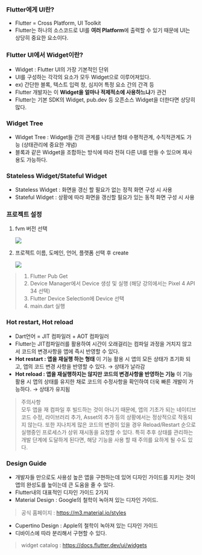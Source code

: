 ### Flutter에게 UI란?
- Flutter = Cross Platform, UI Toolkit
- Flutter는 하나의 소스코드로 UI를 **여러 Platform**에 출력할 수 있기 때문에 UI는 상당히 중요한 요소이다.

### Flutter UI에서 Widget이란?
- Widget : Flutter UI의 가장 기본적인 단위
- UI를 구성하는 각각의 요소가 모두 Widget으로 이루어져있다.
- ex) 간단한 블록, 텍스트 입력 창, 심지어 특정 요소 간의 간격 등
- Flutter 개발자는 이 **Widget을 얼마나 적제적소에 사용하느냐**가 관건
- Flutter는 기본 SDK의 Widget, pub.dev 등 오픈소스 Widget을 더한다면 상당히 많다.

### Widget Tree
- Widget Tree : Widget들 간의 관계를 나타낸 형태
  수평적관계, 수직적관계도 가능 (상태관리에 중요한 개념)
- 블록과 같은 Widget을 조합하는 방식에 따라 전혀 다른 UI를 만들 수 있으며 재사용도 가능하다.

### Stateless Widget/Stateful Widget
- Stateless Widget : 화면을 갱신 할 필요가 없는 정적 화면 구성 시 사용
- Stateful Widget : 상황에 따라 화면을 갱신할 필요가 있는 동적 화면 구성 시 사용

### 프로젝트 설정
1. fvm 버전 선택
   
   ![](https://velog.velcdn.com/images/gjwjdghk123/post/57f12434-c501-40ff-a483-129bbc5497a5/image.png)

3. 프로젝트 이름, 도메인, 언어, 플랫폼 선택 후 create
   
   ![](https://velog.velcdn.com/images/gjwjdghk123/post/6941fcb1-4577-4c24-9838-e588cedb583f/image.png)

> 1. Flutter Pub Get
> 2. Device Manager에서 Device 생성 및 실행 (해당 강의에서는 Pixel 4 API 34 선택)
> 3. Flutter Device Selection에 Device 선택
> 4. main.dart 실행

### Hot restart, Hot reload
- Dart언어 = JIT 컴파일러 + AOT 컴파일러
- Flutter는 JIT컴파일러를 활용하여 시간이 오래걸리는 컴파일 과정을 거치지 않고서 코드의 변경사항을 앱에 즉시 반영할 수 있다.
- **Hot restart : 앱을 재실행 하는 형태**
  이 기능 활용 시 앱의 모든 상태가 초기화 되고, 앱의 코드 변경 사항을 반영할 수 있다.
  → 상태가 날라감
- **Hot reload : 앱을 재실행하지는 않지만 코드의 변경사항을 반영하는 기능**
  이 기능 활용 시 앱의 상태를 유지한 채로 코드의 수정사항을 확인하여 더욱 빠른 개발이 가능하다.
  → 상태가 유지됨
> 주의사항   
모두 앱을 재 컴파일 후 빌드하는 것이 아니기 때문에, 앱의 기초가 되는 네이티브 코드 수정, 라이브러리 추가, Asset의 추가 등의 상황에서는 정상적으로 작동되지 않는다.
또한 지나치게 많은 코드의 변경이 있을 경우 Reload/Restart 순으로 실행중인 프로세스가 상위 재시동을 요청할 수 있다.
특히 추후 상태를 관리하는 개발 단계에 도달하게 된다면, 해당 기능을 사용 할 때 주의를 요하게 될 수도 있다.

### Design Guide
- 개발자들 만으로도 사용성 높은 앱을 구현하는데 있어 디자인 가이드를 지키는 것이 앱의 완성도를 높이는데 큰 도움을 줄 수 있다.
- Flutter내의 대표적인 디자인 가이드 2가지
- Material Design : Google의 철학이 녹아져 있는 디자인 가이드.
> 공식 홈페이지 : https://m3.material.io/styles
- Cupertino Design : Apple의 철학이 녹아져 있는 디자인 가이드
- 디바이스에 따라 분리해서 구현할 수 있다.
> widget catalog : https://docs.flutter.dev/ui/widgets


